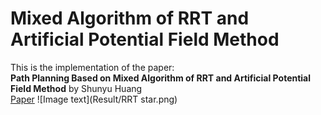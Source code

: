 # Mixed Algorithm of RRT and Artificial Potential Field Method
This is the implementation of the paper:      
**Path Planning Based on Mixed Algorithm of RRT and Artificial Potential Field Method** by Shunyu Huang     
[Paper](https://ieeexplore.ieee.org/document/9570910)
![Image text](Result/RRT star.png)
